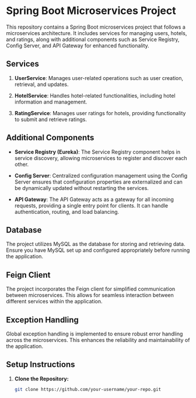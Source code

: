 # Spring Boot Microservices Project

This repository contains a Spring Boot microservices project that follows a microservices architecture. It includes services for managing users, hotels, and ratings, along with additional components such as Service Registry, Config Server, and API Gateway for enhanced functionality.

## Services

1. **UserService**: Manages user-related operations such as user creation, retrieval, and updates.

2. **HotelService**: Handles hotel-related functionalities, including hotel information and management.

3. **RatingService**: Manages user ratings for hotels, providing functionality to submit and retrieve ratings.

## Additional Components

- **Service Registry (Eureka)**: The Service Registry component helps in service discovery, allowing microservices to register and discover each other.

- **Config Server**: Centralized configuration management using the Config Server ensures that configuration properties are externalized and can be dynamically updated without restarting the services.

- **API Gateway**: The API Gateway acts as a gateway for all incoming requests, providing a single entry point for clients. It can handle authentication, routing, and load balancing.

## Database

The project utilizes MySQL as the database for storing and retrieving data. Ensure you have MySQL set up and configured appropriately before running the application.

## Feign Client

The project incorporates the Feign client for simplified communication between microservices. This allows for seamless interaction between different services within the application.

## Exception Handling

Global exception handling is implemented to ensure robust error handling across the microservices. This enhances the reliability and maintainability of the application.

## Setup Instructions

1. **Clone the Repository:**
   ```bash
   git clone https://github.com/your-username/your-repo.git
